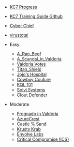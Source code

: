 * [KC7 Progress](http://kc7cyber.com/profile/Seungho)

* [KC7 Training Guide Github](https://github.com/KC7-Foundation/kc7_data/tree/main)

* [Cyber Chief](https://gchq.github.io/CyberChef/)

* [virustotal](https://www.virustotal.com/gui/home/search)

* Easy
  - [A_Rap_Beef](https://github.com/SEUNGHO-Y00/PersonalStudy/blob/main/SOC/KC7/A_Rap_Beef.md)
  - [A_Scandal_in_Valdoria](https://github.com/SEUNGHO-Y00/PersonalStudy/blob/main/SOC/KC7/A_Scandal_in_Valdoria.md)
  - [Valdoria Votes](https://github.com/SEUNGHO-Y00/PersonalStudy/blob/main/SOC/KC7/Valdoria_Votes.md)
  - [Titan_Shield](https://github.com/SEUNGHO-Y00/PersonalStudy/blob/main/SOC/KC7/Titan_Shield.md)
  - [Jojo's Hospital](https://github.com/SEUNGHO-Y00/PersonalStudy/blob/main/SOC/KC7/Jojo's_Hospital.md)
  - [Cowboy Couture](https://github.com/SEUNGHO-Y00/PersonalStudy/blob/main/SOC/KC7/Cowboy_Couture.md)
  - [KQL 101](https://github.com/SEUNGHO-Y00/PersonalStudy/blob/main/SOC/KC7/KQL_101.md)
  - [Solvi Systems](https://github.com/SEUNGHO-Y00/PersonalStudy/blob/main/SOC/KC7/Solvi_Systems.md)
  - [Clout Defender](https://github.com/SEUNGHO-Y00/PersonalStudy/blob/main/SOC/KC7/CloutDefender.md)
 
* Moderate
  - [Frognado in Valdoria](https://github.com/SEUNGHO-Y00/PersonalStudy/blob/main/SOC/KC7/Frognado_in_Valdoria.md)
  - [AzureCrest](https://github.com/SEUNGHO-Y00/PersonalStudy/blob/main/SOC/KC7/AzureCrest.md)
  - [Castle % Sand](https://github.com/SEUNGHO-Y00/PersonalStudy/blob/main/SOC/KC7/Castle%26Sand.md)
  - [Krusty Krab](https://github.com/SEUNGHO-Y00/PersonalStudy/blob/main/SOC/KC7/KrustyKrab.md)
  - [Envolve Labs](https://github.com/SEUNGHO-Y00/PersonalStudy/blob/main/SOC/KC7/EnvolveLabs.md)
  - [Critical Compromise (ICS)](https://github.com/SEUNGHO-Y00/PersonalStudy/blob/main/SOC/KC7/CriticalCompromise.md)
